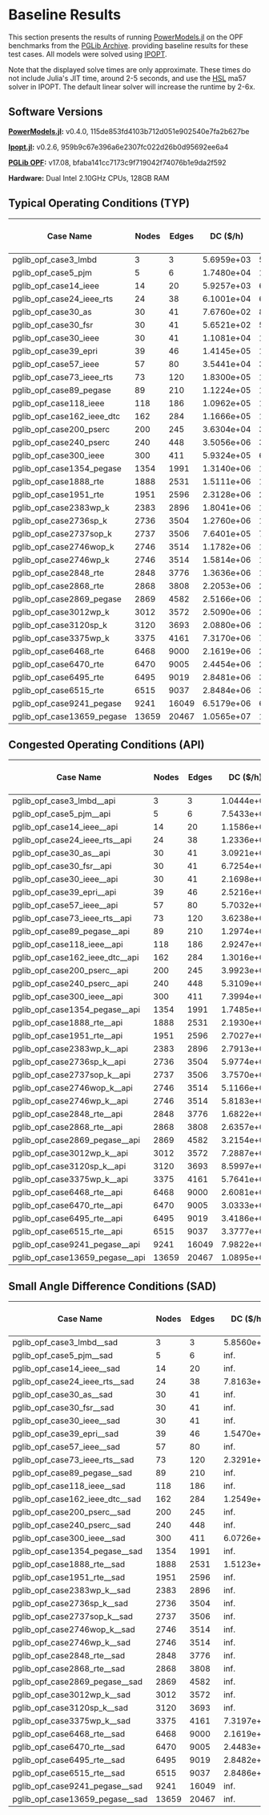 # Baseline Results
This section presents the results of running 
[PowerModels.jl](https://github.com/lanl-ansi/PowerModels.jl) 
on the OPF benchmarks from the
[PGLib Archive](https://github.com/power-grid-lib/pglib-opf). 
providing baseline results for these test cases. All models were solved using 
[IPOPT](https://link.springer.com/article/10.1007/s10107-004-0559-y).

Note that the displayed solve times are only approximate.
These times do not include Julia's JIT time, around 2-5 seconds, and
use the [HSL](http://www.hsl.rl.ac.uk/ipopt/) ma57 solver in IPOPT.
The default linear solver will increase the runtime by 2-6x.

## Software Versions
**[PowerModels.jl](https://github.com/lanl-ansi/PowerModels.jl):** v0.4.0, 115de853fd4103b712d051e902540e7fa2b627be

**[Ipopt.jl](https://github.com/JuliaOpt/Ipopt.jl):** v0.2.6, 959b9c67e396a6e2307fc022d26b0d95692ee6a4

**[PGLib OPF](https://github.com/power-grid-lib/pglib-opf):** v17.08, bfaba141cc7173c9f719042f74076b1e9da2f592

**Hardware:** Dual Intel 2.10GHz CPUs, 128GB RAM


## Typical Operating Conditions (TYP)
| **Case Name** | **Nodes** | **Edges** | **DC (\$/h)** | **AC (\$/h)** | **QC Gap (%)** | **SOC Gap (%)** | **DC Time (sec.)** | **AC Time (sec.)** | **QC Time (sec.)** | **SOC Time (sec.)** |
| ------------- | --------- | --------- | ------------- | ------------- | -------------- | --------------- | ------------------ | ------------------ | ------------------ | ------------------- |
| pglib_opf_case3_lmbd | 3 | 3 | 5.6959e+03 | 5.8126e+03 | 1.22 | 1.32 | <1 | <1 | <1 | <1 |
| pglib_opf_case5_pjm | 5 | 6 | 1.7480e+04 | 1.7552e+04 | 14.55 | 14.55 | <1 | <1 | <1 | <1 |
| pglib_opf_case14_ieee | 14 | 20 | 5.9257e+03 | 6.2913e+03 | 0.11 | 0.11 | <1 | <1 | <1 | <1 |
| pglib_opf_case24_ieee_rts | 24 | 38 | 6.1001e+04 | 6.3352e+04 | 0.02 | 0.02 | <1 | <1 | <1 | <1 |
| pglib_opf_case30_as | 30 | 41 | 7.6760e+02 | 8.0313e+02 | 0.06 | 0.06 | <1 | <1 | <1 | <1 |
| pglib_opf_case30_fsr | 30 | 41 | 5.6521e+02 | 5.7577e+02 | 0.39 | 0.39 | <1 | <1 | <1 | <1 |
| pglib_opf_case30_ieee | 30 | 41 | 1.1081e+04 | 1.1974e+04 | 10.78 | 10.81 | <1 | <1 | <1 | <1 |
| pglib_opf_case39_epri | 39 | 46 | 1.4145e+05 | 1.4298e+05 | 0.49 | 0.49 | <1 | <1 | <1 | <1 |
| pglib_opf_case57_ieee | 57 | 80 | 3.5441e+04 | 3.9323e+04 | 0.46 | 0.46 | <1 | <1 | <1 | <1 |
| pglib_opf_case73_ieee_rts | 73 | 120 | 1.8300e+05 | 1.8976e+05 | 0.04 | 0.04 | <1 | <1 | <1 | <1 |
| pglib_opf_case89_pegase | 89 | 210 | 1.1224e+05 | 1.1633e+05 | 0.74 | 0.75 | <1 | <1 | <1 | <1 |
| pglib_opf_case118_ieee | 118 | 186 | 1.0962e+05 | 1.1580e+05 | 2.20 | 2.27 | <1 | <1 | <1 | <1 |
| pglib_opf_case162_ieee_dtc | 162 | 284 | 1.1666e+05 | 1.2615e+05 | 7.54 | 7.67 | <1 | <1 | <1 | <1 |
| pglib_opf_case200_pserc | 200 | 245 | 3.6304e+04 | 3.6748e+04 | 0.02 | 0.02 | <1 | <1 | <1 | <1 |
| pglib_opf_case240_pserc | 240 | 448 | 3.5056e+06 | 3.5700e+06 | 3.81 | 3.92 | <1 | 4 | 5 | 2 |
| pglib_opf_case300_ieee | 300 | 411 | 5.9324e+05 | 6.6422e+05 | 2.56 | 2.60 | <1 | <1 | <1 | <1 |
| pglib_opf_case1354_pegase | 1354 | 1991 | 1.3140e+06 | 1.3640e+06 | 2.40 | 2.41 | <1 | 6 | 8 | 4 |
| pglib_opf_case1888_rte | 1888 | 2531 | 1.5111e+06 | 1.5654e+06 | 1.82 | 1.82 | <1 | 15 | 10 | 7 |
| pglib_opf_case1951_rte | 1951 | 2596 | 2.3128e+06 | 2.3753e+06 | 0.12 | 0.13 | <1 | 18 | 12 | 7 |
| pglib_opf_case2383wp_k | 2383 | 2896 | 1.8041e+06 | 1.8685e+06 | 0.99 | 1.05 | <1 | 10 | 11 | 6 |
| pglib_opf_case2736sp_k | 2736 | 3504 | 1.2760e+06 | 1.3079e+06 | 0.29 | 0.30 | <1 | 8 | 12 | 5 |
| pglib_opf_case2737sop_k | 2737 | 3506 | 7.6401e+05 | 7.7763e+05 | 0.25 | 0.26 | <1 | 7 | 10 | 4 |
| pglib_opf_case2746wop_k | 2746 | 3514 | 1.1782e+06 | 1.2083e+06 | 0.36 | 0.37 | <1 | 7 | 11 | 4 |
| pglib_opf_case2746wp_k | 2746 | 3514 | 1.5814e+06 | 1.6318e+06 | 0.32 | 0.33 | <1 | 8 | 11 | 5 |
| pglib_opf_case2848_rte | 2848 | 3776 | 1.3636e+06 | 1.3847e+06 | 0.12 | 0.12 | <1 | 21 | 16 | 9 |
| pglib_opf_case2868_rte | 2868 | 3808 | 2.2053e+06 | 2.2599e+06 | 0.11 | 0.11 | <1 | 22 | 16 | 10 |
| pglib_opf_case2869_pegase | 2869 | 4582 | 2.5166e+06 | 2.6050e+06 | 1.07 | 1.08 | <1 | 15 | 25 | 9 |
| pglib_opf_case3012wp_k | 3012 | 3572 | 2.5090e+06 | 2.6008e+06 | 0.98 | 1.03 | <1 | 12 | 16 | 9 |
| pglib_opf_case3120sp_k | 3120 | 3693 | 2.0880e+06 | 2.1457e+06 | 0.54 | 0.55 | <1 | 12 | 16 | 6 |
| pglib_opf_case3375wp_k | 3375 | 4161 | 7.3170e+06 | 7.4357e+06 | 0.50 | 0.52 | <1 | 16 | 506 | 26 |
| pglib_opf_case6468_rte | 6468 | 9000 | 2.1619e+06 | 2.2623e+06 | 1.07 | 1.08 | 2 | 89 | 100 | 34 |
| pglib_opf_case6470_rte | 6470 | 9005 | 2.4454e+06 | 2.5558e+06 | 1.95 | 1.96 | 2 | 53 | 56 | 69 |
| pglib_opf_case6495_rte | 6495 | 9019 | 2.8481e+06 | 3.4777e+06 | 16.73 | 16.76 | 2 | 98 | 63 | 31 |
| pglib_opf_case6515_rte | 6515 | 9037 | 2.8484e+06 | 3.1971e+06 | 7.86 | 7.87 | 2 | 79 | 51 | 30 |
| pglib_opf_case9241_pegase | 9241 | 16049 | 6.5179e+06 | 6.7747e+06 | 1.99 | 2.84 | 3 | 64 | 143 | 48 |
| pglib_opf_case13659_pegase | 13659 | 20467 | 1.0565e+07 | 1.0781e+07 | 0.95 | 1.35 | 3 | 101 | 162 | 54 |


## Congested Operating Conditions (API)
| **Case Name** | **Nodes** | **Edges** | **DC (\$/h)** | **AC (\$/h)** | **QC Gap (%)** | **SOC Gap (%)** | **DC Time (sec.)** | **AC Time (sec.)** | **QC Time (sec.)** | **SOC Time (sec.)** |
| ------------- | --------- | --------- | ------------- | ------------- | -------------- | --------------- | ------------------ | ------------------ | ------------------ | ------------------- |
| pglib_opf_case3_lmbd__api | 3 | 3 | 1.0444e+04 | 1.1242e+04 | 5.63 | 9.32 | <1 | <1 | <1 | <1 |
| pglib_opf_case5_pjm__api | 5 | 6 | 7.5433e+04 | 7.6377e+04 | 4.09 | 4.09 | <1 | <1 | <1 | <1 |
| pglib_opf_case14_ieee__api | 14 | 20 | 1.1586e+04 | 1.3311e+04 | 1.77 | 1.77 | <1 | <1 | <1 | <1 |
| pglib_opf_case24_ieee_rts__api | 24 | 38 | 1.2336e+05 | 1.3495e+05 | 13.01 | 17.87 | <1 | <1 | <1 | <1 |
| pglib_opf_case30_as__api | 30 | 41 | 3.0921e+03 | 4.9962e+03 | 44.61 | 44.61 | <1 | <1 | <1 | <1 |
| pglib_opf_case30_fsr__api | 30 | 41 | 6.7254e+02 | 7.0115e+02 | 2.76 | 2.76 | <1 | <1 | <1 | <1 |
| pglib_opf_case30_ieee__api | 30 | 41 | 2.1698e+04 | 2.4032e+04 | 3.73 | 3.73 | <1 | <1 | <1 | <1 |
| pglib_opf_case39_epri__api | 39 | 46 | 2.5216e+05 | 2.5721e+05 | 1.57 | 1.60 | <1 | <1 | <1 | <1 |
| pglib_opf_case57_ieee__api | 57 | 80 | 5.7032e+04 | 5.9274e+04 | 0.08 | 0.08 | <1 | <1 | <1 | <1 |
| pglib_opf_case73_ieee_rts__api | 73 | 120 | 3.6238e+05 | 4.2273e+05 | 11.07 | 12.89 | <1 | <1 | <1 | <1 |
| pglib_opf_case89_pegase__api | 89 | 210 | 1.2974e+05 | 1.4198e+05 | 8.13 | 8.14 | <1 | <1 | <1 | <1 |
| pglib_opf_case118_ieee__api | 118 | 186 | 2.9247e+05 | 3.1642e+05 | 28.63 | 28.70 | <1 | <1 | <1 | <1 |
| pglib_opf_case162_ieee_dtc__api | 162 | 284 | 1.3016e+05 | 1.4351e+05 | 5.44 | 5.49 | <1 | <1 | <1 | <1 |
| pglib_opf_case200_pserc__api | 200 | 245 | 3.9923e+04 | 4.0458e+04 | 0.02 | 0.02 | <1 | <1 | <1 | <1 |
| pglib_opf_case240_pserc__api | 240 | 448 | 5.3109e+06 | 5.3917e+06 | 0.80 | 0.83 | <1 | 5 | 7 | 2 |
| pglib_opf_case300_ieee__api | 300 | 411 | 7.3994e+05 | 7.7549e+05 | 0.88 | 0.95 | <1 | <1 | 2 | <1 |
| pglib_opf_case1354_pegase__api | 1354 | 1991 | 1.7485e+06 | 1.8041e+06 | 0.70 | 0.71 | <1 | 6 | 8 | 4 |
| pglib_opf_case1888_rte__api | 1888 | 2531 | 2.1930e+06 | 2.2566e+06 | 0.47 | 0.47 | <1 | 10 | 16 | 7 |
| pglib_opf_case1951_rte__api | 1951 | 2596 | 2.7027e+06 | 2.8005e+06 | 0.60 | 0.62 | <1 | 12 | 13 | 7 |
| pglib_opf_case2383wp_k__api | 2383 | 2896 | 2.7913e+05 | 2.7913e+05 | 0.01 | 0.01 | <1 | 3 | 3 | 2 |
| pglib_opf_case2736sp_k__api | 2736 | 3504 | 5.9774e+05 | 6.3847e+05 | 12.82 | 12.83 | <1 | 9 | 12 | 4 |
| pglib_opf_case2737sop_k__api | 2737 | 3506 | 3.7570e+05 | 4.0282e+05 | 10.00 | 10.01 | <1 | 9 | 10 | 3 |
| pglib_opf_case2746wop_k__api | 2746 | 3514 | 5.1166e+05 | 5.1166e+05 | 0.01 | 0.01 | <1 | 3 | 4 | 2 |
| pglib_opf_case2746wp_k__api | 2746 | 3514 | 5.8183e+05 | 5.8183e+05 | 0.01 | 0.00 | <1 | 5 | 6 | 2 |
| pglib_opf_case2848_rte__api | 2848 | 3776 | 1.6822e+06 | 1.7169e+06 | 0.18 | 0.18 | <1 | 37 | 16 | 10 |
| pglib_opf_case2868_rte__api | 2868 | 3808 | 2.6357e+06 | 2.7159e+06 | 0.19 | 0.20 | <1 | 31 | 17 | 8 |
| pglib_opf_case2869_pegase__api | 2869 | 4582 | 3.2154e+06 | 3.3185e+06 | 0.82 | 0.84 | <1 | 16 | 25 | 10 |
| pglib_opf_case3012wp_k__api | 3012 | 3572 | 7.2887e+05 | 7.2887e+05 | 0.00 | 0.00 | <1 | 6 | 7 | 2 |
| pglib_opf_case3120sp_k__api | 3120 | 3693 | 8.5997e+05 | 9.2026e+05 | 24.92 | 24.95 | 2 | 16 | 16 | 5 |
| pglib_opf_case3375wp_k__api | 3375 | 4161 | 5.7641e+06 | 5.8861e+06 | 9.46 | 9.55 | 2 | 16 | 25 | 16 |
| pglib_opf_case6468_rte__api | 6468 | 9000 | 2.6081e+06 | 2.7102e+06 | 0.41 | 0.43 | 2 | 89 | 57 | 38 |
| pglib_opf_case6470_rte__api | 6470 | 9005 | 3.0333e+06 | 3.1603e+06 | 0.83 | 0.84 | 2 | 64 | 46 | 30 |
| pglib_opf_case6495_rte__api | 6495 | 9019 | 3.4186e+06 | 3.6263e+06 | 3.25 | 3.28 | 2 | 84 | 53 | 31 |
| pglib_opf_case6515_rte__api | 6515 | 9037 | 3.3777e+06 | 3.5904e+06 | 2.54 | 2.56 | 2 | 79 | 64 | 29 |
| pglib_opf_case9241_pegase__api | 9241 | 16049 | 7.9822e+06 | 8.2656e+06 | 1.70 | 2.59 | 3 | 85 | 124 | 49 |
| pglib_opf_case13659_pegase__api | 13659 | 20467 | 1.0895e+07 | 1.1209e+07 | 1.21 | 1.91 | 3 | 81 | 144 | 67 |


## Small Angle Difference Conditions (SAD)
| **Case Name** | **Nodes** | **Edges** | **DC (\$/h)** | **AC (\$/h)** | **QC Gap (%)** | **SOC Gap (%)** | **DC Time (sec.)** | **AC Time (sec.)** | **QC Time (sec.)** | **SOC Time (sec.)** |
| ------------- | --------- | --------- | ------------- | ------------- | -------------- | --------------- | ------------------ | ------------------ | ------------------ | ------------------- |
| pglib_opf_case3_lmbd__sad | 3 | 3 | 5.8560e+03 | 5.9593e+03 | 1.42 | 3.75 | <1 | <1 | <1 | <1 |
| pglib_opf_case5_pjm__sad | 5 | 6 | inf. | 2.6115e+04 | 0.99 | 3.62 | <1 | <1 | <1 | <1 |
| pglib_opf_case14_ieee__sad | 14 | 20 | inf. | 6.7834e+03 | 7.16 | 7.21 | <1 | <1 | <1 | <1 |
| pglib_opf_case24_ieee_rts__sad | 24 | 38 | 7.8163e+04 | 7.6943e+04 | 2.93 | 9.56 | <1 | <1 | <1 | <1 |
| pglib_opf_case30_as__sad | 30 | 41 | inf. | 8.9749e+02 | 2.32 | 7.88 | <1 | <1 | <1 | <1 |
| pglib_opf_case30_fsr__sad | 30 | 41 | inf. | 5.7679e+02 | 0.41 | 0.47 | <1 | <1 | <1 | <1 |
| pglib_opf_case30_ieee__sad | 30 | 41 | inf. | 1.1974e+04 | 3.42 | 5.65 | <1 | <1 | <1 | <1 |
| pglib_opf_case39_epri__sad | 39 | 46 | 1.5470e+05 | 1.5246e+05 | 0.20 | 0.60 | <1 | <1 | <1 | <1 |
| pglib_opf_case57_ieee__sad | 57 | 80 | inf. | 4.5208e+04 | 0.83 | 1.79 | <1 | <1 | <1 | <1 |
| pglib_opf_case73_ieee_rts__sad | 73 | 120 | 2.3291e+05 | 2.2775e+05 | 2.54 | 6.75 | <1 | <1 | <1 | <1 |
| pglib_opf_case89_pegase__sad | 89 | 210 | inf. | 1.1657e+05 | 0.82 | 0.86 | <1 | <1 | <1 | <1 |
| pglib_opf_case118_ieee__sad | 118 | 186 | inf. | 1.2924e+05 | 9.48 | 11.53 | <1 | <1 | <1 | <1 |
| pglib_opf_case162_ieee_dtc__sad | 162 | 284 | 1.2549e+05 | 1.2704e+05 | 8.02 | 8.32 | <1 | <1 | <1 | <1 |
| pglib_opf_case200_pserc__sad | 200 | 245 | inf. | 4.0991e+04 | 0.17 | 0.18 | <1 | <1 | <1 | <1 |
| pglib_opf_case240_pserc__sad | 240 | 448 | inf. | 3.6565e+06 | 5.24 | 6.19 | <1 | 4 | 4 | 2 |
| pglib_opf_case300_ieee__sad | 300 | 411 | 6.0726e+05 | 6.6431e+05 | 2.36 | 2.52 | <1 | <1 | <1 | <1 |
| pglib_opf_case1354_pegase__sad | 1354 | 1991 | inf. | 1.3646e+06 | 2.37 | 2.45 | <1 | 6 | 8 | 3 |
| pglib_opf_case1888_rte__sad | 1888 | 2531 | 1.5123e+06 | 1.5806e+06 | 2.73 | 2.74 | <1 | 17 | 9 | 6 |
| pglib_opf_case1951_rte__sad | 1951 | 2596 | inf. | 2.3820e+06 | 0.37 | 0.40 | <1 | 26 | 11 | 6 |
| pglib_opf_case2383wp_k__sad | 2383 | 2896 | inf. | 1.9165e+06 | 2.16 | 3.13 | 3 | 12 | 11 | 6 |
| pglib_opf_case2736sp_k__sad | 2736 | 3504 | inf. | 1.3294e+06 | 1.53 | 1.80 | 2 | 11 | 12 | 5 |
| pglib_opf_case2737sop_k__sad | 2737 | 3506 | inf. | 7.9267e+05 | 1.92 | 2.10 | 2 | 9 | 11 | 4 |
| pglib_opf_case2746wop_k__sad | 2746 | 3514 | inf. | 1.2344e+06 | 2.00 | 2.37 | 2 | 9 | 9 | 4 |
| pglib_opf_case2746wp_k__sad | 2746 | 3514 | inf. | 1.6674e+06 | 1.68 | 2.21 | 2 | 9 | 10 | 6 |
| pglib_opf_case2848_rte__sad | 2848 | 3776 | inf. | 1.3879e+06 | 0.27 | 0.29 | 2 | 22 | 16 | 7 |
| pglib_opf_case2868_rte__sad | 2868 | 3808 | inf. | 2.2707e+06 | 0.50 | 0.53 | 2 | 21 | 16 | 8 |
| pglib_opf_case2869_pegase__sad | 2869 | 4582 | inf. | 2.6198e+06 | 1.39 | 1.49 | 4 | 15 | 28 | 10 |
| pglib_opf_case3012wp_k__sad | 3012 | 3572 | inf. | 2.6213e+06 | 1.41 | 1.62 | 3 | 13 | 16 | 7 |
| pglib_opf_case3120sp_k__sad | 3120 | 3693 | inf. | 2.1755e+06 | 1.42 | 1.61 | 3 | 15 | 18 | 7 |
| pglib_opf_case3375wp_k__sad | 3375 | 4161 | 7.3197e+06 | 7.4357e+06 | 0.47 | 0.52 | <1 | 16 | 30 | 19 |
| pglib_opf_case6468_rte__sad | 6468 | 9000 | 2.1619e+06 | 2.2623e+06 | 1.05 | 1.07 | 2 | 146 | 57 | 35 |
| pglib_opf_case6470_rte__sad | 6470 | 9005 | 2.4483e+06 | 2.5597e+06 | 2.03 | 2.09 | 2 | 53 | 52 | 27 |
| pglib_opf_case6495_rte__sad | 6495 | 9019 | 2.8482e+06 | 3.4777e+06 | 16.63 | 16.76 | 2 | 93 | 59 | 29 |
| pglib_opf_case6515_rte__sad | 6515 | 9037 | 2.8486e+06 | 3.2679e+06 | 9.83 | 9.87 | 2 | 84 | 55 | 29 |
| pglib_opf_case9241_pegase__sad | 9241 | 16049 | inf. | 6.9170e+06 | 3.49 | 3.56 | 8 | 73 | 152 | 47 |
| pglib_opf_case13659_pegase__sad | 13659 | 20467 | inf. | 1.0901e+07 | 1.70 | 1.74 | 13 | 85 | 172 | 384 |


